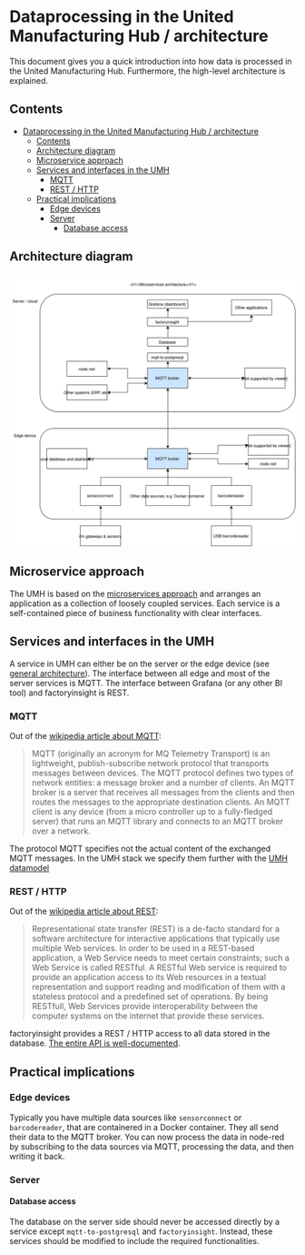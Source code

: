 # Dataprocessing in the United Manufacturing Hub / architecture

This document gives you a quick introduction into how data is processed in the United Manufacturing Hub. Furthermore, the high-level architecture is explained.

## Contents

- [Dataprocessing in the United Manufacturing Hub / architecture](#dataprocessing-in-the-united-manufacturing-hub--architecture)
  - [Contents](#contents)
  - [Architecture diagram](#architecture-diagram)
  - [Microservice approach](#microservice-approach)
  - [Services and interfaces in the UMH](#services-and-interfaces-in-the-umh)
    - [MQTT](#mqtt)
    - [REST / HTTP](#rest--http)
  - [Practical implications](#practical-implications)
    - [Edge devices](#edge-devices)
    - [Server](#server)
      - [Database access](#database-access)

## Architecture diagram

![microservice architecture](images/dataprocessing.svg)

## Microservice approach

The UMH is based on the [microservices approach](https://en.wikipedia.org/wiki/Microservices) and arranges an application as a collection of loosely coupled services. Each service is a self-contained piece of business functionality with clear interfaces.

## Services and interfaces in the UMH

A service in UMH can either be on the server or the edge device (see [general architecture](#general-architecture)). The interface between all edge and most of the server services is MQTT. The interface between Grafana (or any other BI tool) and factoryinsight is REST.

### MQTT

Out of the [wikipedia article about MQTT](https://en.wikipedia.org/wiki/MQTT):

> MQTT (originally an acronym for MQ Telemetry Transport) is an lightweight, publish-subscribe network protocol that transports messages between devices. The MQTT protocol defines two types of network entities: a message broker and a number of clients. An MQTT broker is a server that receives all messages from the clients and then routes the messages to the appropriate destination clients. An MQTT client is any device (from a micro controller up to a fully-fledged server) that runs an MQTT library and connects to an MQTT broker over a network.

The protocol MQTT specifies not the actual content of the exchanged MQTT messages. In the UMH stack we specify them further with the [UMH datamodel](mqtt.md)

### REST / HTTP

Out of the [wikipedia article about REST](https://en.wikipedia.org/wiki/Representational_state_transfer):

> Representational state transfer (REST) is a de-facto standard for a software architecture for interactive applications that typically use multiple Web services. In order to be used in a REST-based application, a Web Service needs to meet certain constraints; such a Web Service is called RESTful. A RESTful Web service is required to provide an application access to its Web resources in a textual representation and support reading and modification of them with a stateless protocol and a predefined set of operations. By being RESTfull, Web Services provide interoperability between the computer systems on the internet that provide these services.

factoryinsight provides a REST / HTTP access to all data stored in the database. [The entire API is well-documented](../server/factoryinsight/openapi/factoryinsight.yml).

## Practical implications

### Edge devices

Typically you have multiple data sources like `sensorconnect` or `barcodereader`, that are containered in a Docker container. They all send their data to the MQTT broker. You can now process the data in node-red by subscribing to the data sources via MQTT, processing the data, and then writing it back.

### Server

#### Database access

The database on the server side should never be accessed directly by a service except `mqtt-to-postgresql` and `factoryinsight`. Instead, these services should be modified to include the required functionalities.
